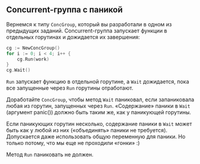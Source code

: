 ## Concurrent-группа с паникой

Вернемся к типу `ConcGroup`, который вы разработали в одном из предыдущих заданий. 
Concurrent-группа запускает функции в отдельных горутинах и дожидается их завершения:

```go
cg := NewConcGroup()
for i := 0; i < 4; i++ {
    cg.Run(work)
}
cg.Wait()
```

`Run` запускает функцию в отдельной горутине, а `Wait` дожидается, пока все запущенные через `Run` 
горутины отработают.

Доработайте `ConcGroup`, чтобы метод `Wait` паниковал, если запаниковала любая из горутин, 
запущенных через `Run`. «Содержание» паники в `Wait` (аргумент panic()) должно быть таким же, 
как у паникующей горутины.

Если паникующих горутин несколько, содержание паники в `Wait` может быть как у любой из них 
(«объединять» паники не требуется). Допускается даже использовать общую переменную для паники. 
Но только потому, что мы еще не проходили «гонки» :)

Метод `Run` паниковать не должен.
